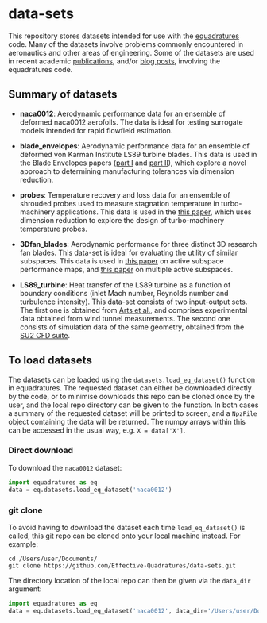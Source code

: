 # data-sets
This repository stores datasets intended for use with the [equadratures](https://github.com/Effective-Quadratures/equadratures) code. Many of the datasets involve problems commonly encountered in aeronautics and other areas of engineering. Some of the datasets are used in recent academic [publications](https://equadratures.org/_documentation/references.html), and/or [blog posts](https://discourse.equadratures.org/), involving the equadratures code.

## Summary of datasets

- **naca0012**: Aerodynamic performance data for an ensemble of deformed naca0012 aerofoils. The data is ideal for testing surrogate models intended for rapid flowfield estimation.

- **blade_envelopes**: Aerodynamic performance data for an ensemble of deformed von Karman Institute LS89 turbine blades. This data is used in the Blade Envelopes papers ([part I](https://arxiv.org/abs/2011.11636) and [part II](https://arxiv.org/abs/2012.15579)), which explore a novel approach to determining manufacturing tolerances via dimension reduction.

- **probes**: Temperature recovery and loss data for an ensemble of shrouded probes used to measure stagnation temperature in turbo-machinery applications. This data is used in the [this paper](https://asmedigitalcollection.asme.org/GT/proceedings-abstract/GT2020/84089/V02CT35A057/1094558), which uses dimension reduction to explore the design of turbo-machinery temperature probes.

- **3Dfan_blades**: Aerodynamic performance for three distinct 3D research fan blades. This data-set is ideal for evaluating the utility of similar subspaces. This data is used in [this paper](https://asmedigitalcollection.asme.org/turbomachinery/article-abstract/140/4/041003/378904/Turbomachinery-Active-Subspace-Performance-Maps?redirectedFrom=fulltext) on active subspace performance maps, and [this paper](https://www.cambridge.org/core/journals/aeronautical-journal/article/abs/supporting-multipoint-fan-design-with-dimension-reduction/3614035892B7EAC41DC8C486BA008A03) on multiple active subspaces.

- **LS89_turbine**: Heat transfer of the LS89 turbine as a function of boundary conditions (inlet Mach number, Reynolds number and turbulence intensity). This data-set consists of two input-output sets. The first one is obtained from [Arts et al.](https://asmedigitalcollection.asme.org/turbomachinery/article-abstract/114/1/147/419968/Aero-Thermal-Performance-of-a-Two-Dimensional?redirectedFrom=fulltext), and comprises experimental data obtained from wind tunnel measurements. The second one consists of simulation data of the same geometry, obtained from the [SU2 CFD suite](https://su2code.github.io). 

## To load datasets
The datasets can be loaded using the `datasets.load_eq_dataset()` function in equadratures. The requested dataset can either be downloaded directly by the code, or to minimise downloads this repo can be cloned once by the user, and the local repo directory can be given to the function. In both cases a summary of the requested dataset will be printed to screen, and a `NpzFile` object containing the data will be returned. The numpy arrays within this can be accessed in the usual way, e.g. `X = data['X']`.

### Direct download
To download the `naca0012` dataset:

```python
import equadratures as eq
data = eq.datasets.load_eq_dataset('naca0012')
```

### git clone

To avoid having to download the dataset each time `load_eq_dataset()` is called, this git repo can be cloned onto your local machine instead. For example:

```console
cd /Users/user/Documents/
git clone https://github.com/Effective-Quadratures/data-sets.git
```

The directory location of the local repo can then be given via the `data_dir` argument:

```python
import equadratures as eq
data = eq.datasets.load_eq_dataset('naca0012', data_dir='/Users/user/Documents/data-sets')
```

